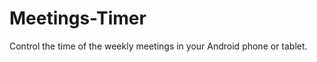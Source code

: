 Meetings-Timer
==============

Control the time of the weekly meetings in your Android phone or tablet.
